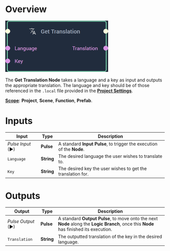 # Overview

![The Get Translation Node.](../../.gitbook/assets/gettranslationnode.png)

The **Get Translation Node** takes a language and a key as input and outputs the appropriate translation. The language and key should be of those referenced in the `.local` file provided in the [**Project Settings**](../../modules/project-settings/localization.md). 

[**Scope**](../overview.md#scopes): **Project**, **Scene**, **Function**, **Prefab**. 

# Inputs

|Input|Type|Description|
|---|---|---|
|*Pulse Input* (►)|**Pulse**|A standard **Input Pulse**, to trigger the execution of the **Node**.|
|`Language`|**String**|The desired language the user wishes to translate to.|
|`Key`|**String**|The desired key the user wishes to get the translation for.|

# Outputs

|Output|Type|Description|
|---|---|---|
|*Pulse Output* (►)|**Pulse**|A standard **Output Pulse**, to move onto the next **Node** along the **Logic Branch**, once this **Node** has finished its execution.|
|`Translation`|**String**|The outputted translation of the key in the desired language.|






